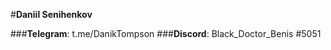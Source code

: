 #**Daniil Senihenkov**

###**Telegram**: t.me/DanikTompson
###**Discord**: Black_Doctor_Benis #5051

